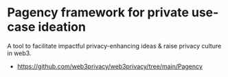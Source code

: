 # Pagency framework for private use-case ideation

A tool to facilitate impactful privacy-enhancing ideas & raise privacy culture in web3.

* https://github.com/web3privacy/web3privacy/tree/main/Pagency